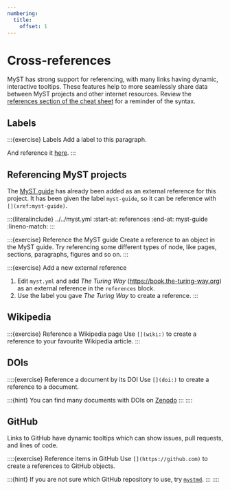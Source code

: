 ```yaml
---
numbering:
  title:
    offset: 1
---
```


# Cross-references

MyST has strong support for referencing, with many links having dynamic, interactive tooltips.
These features help to more seamlessly share data between MyST projects and other internet resources.
Review the [references section of the cheat sheet](#cheatsheet-ref) for a reminder of the syntax.

## Labels

:::{exercise} Labels
Add a label to this paragraph.

And reference it [here]().
:::

## Referencing MyST projects

The [MyST guide](xref:myst-guide) has already been added as an external reference for this project.
It has been given the label `myst-guide`, so it can be reference with `[](xref:myst-guide)`.

:::{literalinclude} ../../myst.yml
:start-at: references
:end-at: myst-guide
:lineno-match:
:::

:::{exercise} Reference the MyST guide
Create a reference to an object in the MyST guide.
Try referencing some different types of node, like pages, sections, paragraphs, figures and so on.
:::

:::{exercise} Add a new external reference
1. Edit `myst.yml` and add _The Turing Way_ (https://book.the-turing-way.org) as an external reference in the `references` block.
2. Use the label you gave _The Turing Way_ to create a reference.
:::

## Wikipedia

:::{exercise} Reference a Wikipedia page
Use `[](wiki:)` to create a reference to your favourite Wikipedia article.
:::

## DOIs

::::{exercise} Reference a document by its DOI
Use `[](doi:)` to create a reference to a document.

:::{hint}
You can find many documents with DOIs on [Zenodo](https://zenodo.org/)
:::
::::

## GitHub

Links to GitHub have dynamic tooltips which can show issues, pull requests, and lines of code.

::::{exercise} Reference items in GitHub
Use `[](https://github.com)` to create a references to GitHub objects.

:::{hint}
If you are not sure which GitHub repository to use, try [`mystmd`](https://github.com/jupyter-book/mystmd).
:::
::::
